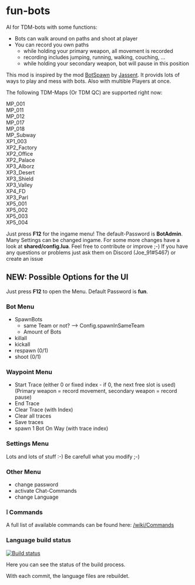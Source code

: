 # fun-bots

AI for TDM-bots with some functions:
- Bots can walk around on paths and shoot at player
- You can record you own paths
	- while holding your primary weapon, all movement is recorded
	- recording includes jumping, running, walking, couching, ...
	- while holding your secondary weapon, bot will pause in this position


This mod is inspired by the mod [BotSpawn](https://github.com/J4nssent/VU-Mods/tree/master/BotSpawn "Original Mod by Jassent") by [Jassent](https://github.com/J4nssent "Jassent").
It provids lots of ways to play and mess with bots. Also with multible Players at once.

The following TDM-Maps (Or TDM QC) are supported right now:  

MP_001  
MP_011  
MP_012  
MP_017  
MP_018  
MP_Subway  
XP1_003  
XP2_Factory  
XP2_Office  
XP2_Palace  
XP3_Alborz  
XP3_Desert  
XP3_Shield  
XP3_Valley  
XP4_FD  
XP3_Parl  
XP5_001  
XP5_002  
XP5_003  
XP5_004  


Just press **F12** for the ingame menu!
The default-Password is __BotAdmin__.
Many Settings can be changed ingame. For some more changes have a look at __shared/config.lua__.
Feel free to contribute or improve ;-)
If you have any questions or problems just ask them on Discord (Joe_91#5467) or create an issue

## NEW: Possible Options for the UI
Just press **F12** to open the Menu. Default Password is **fun**.

### Bot Menu
- SpawnBots
	- same Team or not? --> Config.spawnInSameTeam
	- Amount of Bots
- killall
- kickall
- respawn (0/1)
- shoot (0/1)

### Waypoint Menu
- Start Trace (either 0 or fixed index - if 0, the next free slot is used)
(Primary weapon = record movement, secondary weapon = record pause)
- End Trace
- Clear Trace (with Index)
- Clear all traces
- Save traces
- spawn 1 Bot On Way (with trace index)

### Settings Menu
Lots and lots of stuff :-)
Be carefull what you modify ;-)

### Other Menu
- change password
- activate Chat-Commands
- change Language

### :grey_exclamation: Commands
A full list of available commands can be found here: [/wiki/Commands](https://github.com/Joe91/fun-bots/wiki/Commands)

### Language build status
[![Build status](https://ci.appveyor.com/api/projects/status/m32v0gb03s3lkgrk?svg=true)](https://ci.appveyor.com/project/Bizarrus/bizzi)

Here you can see the status of the build process.

With each commit, the language files are rebuildet.
